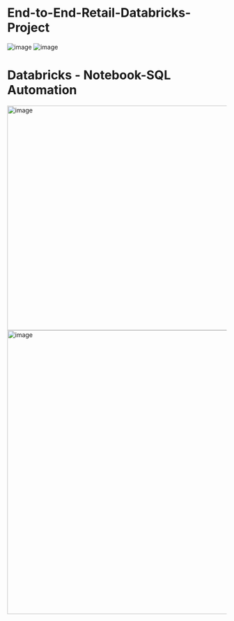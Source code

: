 # End-to-End-Retail-Databricks-Project

![image](https://github.com/user-attachments/assets/54d5760c-83fc-4d0c-b242-a001e1ef4868)
![image](https://github.com/user-attachments/assets/75b911c5-9f1c-4ce5-b96f-83a149a49359)

# Databricks - Notebook-SQL Automation

<img width="948" height="515" alt="image" src="https://github.com/user-attachments/assets/c866abfd-4215-4c9d-8208-35cba5900e47" />


<img width="1356" height="651" alt="image" src="https://github.com/user-attachments/assets/b08bb430-08a1-4939-9a25-15b68271e26b" />
